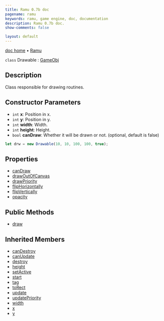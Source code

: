 ```yaml
---
title: Ramu 0.7b doc
pagename: ramu
keywords: ramu, game engine, doc, documentation
description: Ramu 0.7b doc.
show-comments: false

layout: default
---
```

[doc home](home) &#8226; [Ramu](../)  

``class`` Drawable : [GameObj](GameObj)

## Description
Class responsible for drawing routines.

## Constructor Parameters
- ``int`` **x**: Position in x.  
- ``int`` **y**: Position in y.  
- ``int`` **width**: Width.   
- ``int`` **height**: Height.   
- ``bool`` **canDraw**: Whether it will be drawn or not. (optional, default is false)   
```javascript
let drw = new Drawable(10, 10, 100, 100, true);
```

## Properties
- [canDraw](Drawable.canDraw)  
- [drawOutOfCanvas](Drawable.drawOutOfCanvas)  
- [drawPriority](Drawable.drawPriority)  
- [flipHorizontally](Drawable.flipHorizontally)  
- [flipVertically](Drawable.flipVertically)  
- [opacity](Drawable.opacity)  

## Public Methods
- [draw](Drawable.draw)  

## Inherited Members
- [canDestroy](GameObj.canDestroy)  
- [canUpdate](GameObj.canUpdate)  
- [destroy](GameObj.destroy)  
- [height](GameObj.height)  
- [setActive](GameObj.setActive)  
- [start](GameObj.start)  
- [tag](GameObj.tag)  
- [toRect](GameObj.toRect)  
- [update](GameObj.update)   
- [updatePriority](GameObj.updatePriority)  
- [width](GameObj.width)  
- [x](GameObj.x)  
- [y](GameObj.y)  